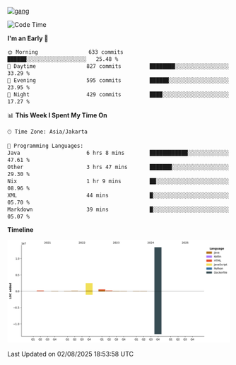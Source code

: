 <!-- [<img src='https://dev.karakun.com/assets/posts/2018-09-16-jc-java-article/3duke_suspects.jpg' alt='java'>](https://github.com/yeahbutstill) -->
[<img src='https://asset-2.tstatic.net/tribunnewswiki/foto/bank/images/Mozart.jpg' alt='gang'>](https://github.com/yeahbutstill)

<!--START_SECTION:waka-->
![Code Time](http://img.shields.io/badge/Code%20Time-3%2C511%20hrs%2050%20mins-blue)

**I'm an Early 🐤** 

```text
🌞 Morning                633 commits         ██████░░░░░░░░░░░░░░░░░░░   25.48 % 
🌆 Daytime                827 commits         ████████░░░░░░░░░░░░░░░░░   33.29 % 
🌃 Evening                595 commits         ██████░░░░░░░░░░░░░░░░░░░   23.95 % 
🌙 Night                  429 commits         ████░░░░░░░░░░░░░░░░░░░░░   17.27 % 
```


📊 **This Week I Spent My Time On** 

```text
🕑︎ Time Zone: Asia/Jakarta

💬 Programming Languages: 
Java                     6 hrs 8 mins        ████████████░░░░░░░░░░░░░   47.61 % 
Other                    3 hrs 47 mins       ███████░░░░░░░░░░░░░░░░░░   29.30 % 
Nix                      1 hr 9 mins         ██░░░░░░░░░░░░░░░░░░░░░░░   08.96 % 
XML                      44 mins             █░░░░░░░░░░░░░░░░░░░░░░░░   05.70 % 
Markdown                 39 mins             █░░░░░░░░░░░░░░░░░░░░░░░░   05.07 % 
```

**Timeline**

![Lines of Code chart](https://raw.githubusercontent.com/yeahbutstill/yeahbutstill/main/assets/bar_graph.png)


 Last Updated on 02/08/2025 18:53:58 UTC
<!--END_SECTION:waka-->
